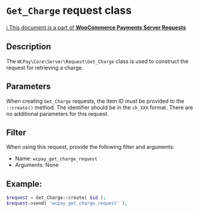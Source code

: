 # `Get_Charge` request class

[ℹ️ This document is a part of __WooCommerce Payments Server Requests__](../requests.md)

## Description

The `WCPay\Core\Server\Request\Get_Charge` class is used to construct the request for retrieving a charge.

## Parameters

When creating `Get_Charge` requests, the item ID must be provided to the `::create()` method. The identifier should be in the `ch_XXX` format.
There are no additional parameters for this request.

## Filter

When using this request, provide the following filter and arguments:

- Name: `wcpay_get_charge_request`
- Arguments: None

## Example:

```php
$request = Get_Charge::create( $id );
$request->send( 'wcpay_get_charge_request' );
```
